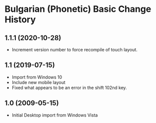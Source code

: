 Bulgarian (Phonetic) Basic Change History
====================

1.1.1 (2020-10-28)
----------------
* Increment version number to force recompile of touch layout.

1.1 (2019-07-15)
----------------
* Import from Windows 10
* Include new mobile layout
* Fixed what appears to be an error in the shift 102nd key.

1.0 (2009-05-15)
----------------------
* Initial Desktop import from Windows Vista

